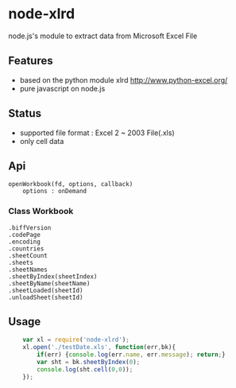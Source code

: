 # node-xlrd
node.js's module to extract data from Microsoft Excel File

## Features
*  based on the python module xlrd http://www.python-excel.org/ 
*  pure javascript on node.js

##  Status
*  supported file format : Excel 2 ~ 2003 File(.xls)
*  only cell data

## Api
	openWorkbook(fd, options, callback)
		options : onDemand
### Class Workbook
	.biffVersion
	.codePage
	.encoding
	.countries
	.sheetCount
	.sheets
	.sheetNames
	.sheetByIndex(sheetIndex)
	.sheetByName(sheetName)
	.sheetLoaded(sheetId)
	.unloadSheet(sheetId)

## Usage
```js
    var xl = require('node-xlrd');
    xl.open('./testDate.xls', function(err,bk){
        if(err) {console.log(err.name, err.message); return;}
        var sht = bk.sheetByIndex(0);
        console.log(sht.cell(0,0));
    });
```
